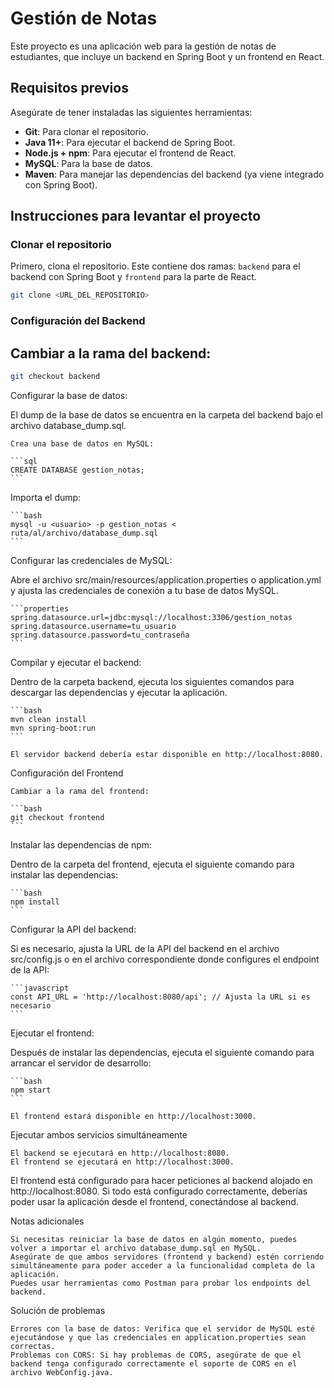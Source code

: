 # Gestión de Notas

Este proyecto es una aplicación web para la gestión de notas de estudiantes, que incluye un backend en Spring Boot y un frontend en React. 

## Requisitos previos

Asegúrate de tener instaladas las siguientes herramientas:

- **Git**: Para clonar el repositorio.
- **Java 11+**: Para ejecutar el backend de Spring Boot.
- **Node.js + npm**: Para ejecutar el frontend de React.
- **MySQL**: Para la base de datos.
- **Maven**: Para manejar las dependencias del backend (ya viene integrado con Spring Boot).
  
## Instrucciones para levantar el proyecto

### Clonar el repositorio

Primero, clona el repositorio. Este contiene dos ramas: `backend` para el backend con Spring Boot y `frontend` para la parte de React.

```bash
git clone <URL_DEL_REPOSITORIO>
```

### Configuración del Backend

## Cambiar a la rama del backend:

```bash
git checkout backend
```

Configurar la base de datos:

El dump de la base de datos se encuentra en la carpeta del backend bajo el archivo database_dump.sql.

    Crea una base de datos en MySQL:

    ```sql
    CREATE DATABASE gestion_notas;
    ```

Importa el dump:

    ```bash
    mysql -u <usuario> -p gestion_notas < ruta/al/archivo/database_dump.sql
    ```

Configurar las credenciales de MySQL:

Abre el archivo src/main/resources/application.properties o application.yml y ajusta las credenciales de conexión a tu base de datos MySQL.

    ```properties
    spring.datasource.url=jdbc:mysql://localhost:3306/gestion_notas
    spring.datasource.username=tu_usuario
    spring.datasource.password=tu_contraseña
    ```

Compilar y ejecutar el backend:

Dentro de la carpeta backend, ejecuta los siguientes comandos para descargar las dependencias y ejecutar la aplicación.

    ```bash
    mvn clean install
    mvn spring-boot:run
    ```

    El servidor backend debería estar disponible en http://localhost:8080.

Configuración del Frontend

    Cambiar a la rama del frontend:

    ```bash
    git checkout frontend
    ```

Instalar las dependencias de npm:

Dentro de la carpeta del frontend, ejecuta el siguiente comando para instalar las dependencias:

    ```bash
    npm install
    ```

Configurar la API del backend:

Si es necesario, ajusta la URL de la API del backend en el archivo src/config.js o en el archivo correspondiente donde configures el endpoint de la API:

    ```javascript
    const API_URL = 'http://localhost:8080/api'; // Ajusta la URL si es necesario
    ```

Ejecutar el frontend:

Después de instalar las dependencias, ejecuta el siguiente comando para arrancar el servidor de desarrollo:

    ```bash
    npm start
    ```

    El frontend estará disponible en http://localhost:3000.

Ejecutar ambos servicios simultáneamente

    El backend se ejecutará en http://localhost:8080.
    El frontend se ejecutará en http://localhost:3000.

El frontend está configurado para hacer peticiones al backend alojado en http://localhost:8080. Si todo está configurado correctamente, deberías poder usar la aplicación desde el frontend, conectándose al backend.

Notas adicionales

    Si necesitas reiniciar la base de datos en algún momento, puedes volver a importar el archivo database_dump.sql en MySQL.
    Asegúrate de que ambos servidores (frontend y backend) estén corriendo simultáneamente para poder acceder a la funcionalidad completa de la aplicación.
    Puedes usar herramientas como Postman para probar los endpoints del backend.

Solución de problemas

    Errores con la base de datos: Verifica que el servidor de MySQL esté ejecutándose y que las credenciales en application.properties sean correctas.
    Problemas con CORS: Si hay problemas de CORS, asegúrate de que el backend tenga configurado correctamente el soporte de CORS en el archivo WebConfig.java.